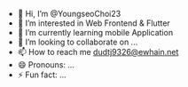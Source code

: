 - 👋 Hi, I’m @YoungseoChoi23
- 👀 I’m interested in Web Frontend & Flutter
- 🌱 I’m currently learning mobile Application
- 💞️ I’m looking to collaborate on ...
- 📫 How to reach me dudtj9326@ewhain.net
- 😄 Pronouns: ...
- ⚡ Fun fact: ...

<!---
YoungseoChoi23/YoungseoChoi23 is a ✨ special ✨ repository because its `README.md` (this file) appears on your GitHub profile.
You can click the Preview link to take a look at your changes.
--->
